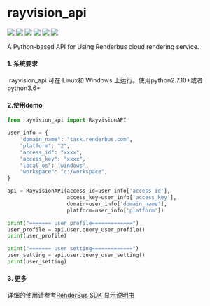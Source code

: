 rayvision_api
=============

[![](https://img.shields.io/badge/pypi%20package-0.4.3-green)](https://pip.renderbus.com/packages/rayvision_api-0.4.3-py2.py3-none-any.whl#md5=16628154a2a3cfcb9cd75fb0057ee5b5)
[![](https://img.shields.io/badge/docs--%E4%B8%AD%E6%96%87%E7%AE%80%E4%BD%93-latest-green)](https://renderbus.readthedocs.io/zh/latest)
[![](https://img.shields.io/badge/docs--English-latest-green)](https://renderbus.readthedocs.io/en/latest)
[![](https://img.shields.io/badge/license-Apache%202-blue)](http://www.apache.org/licenses/LICENSE-2.0.txt)
![](https://img.shields.io/badge/python-2.7.10+%20%7C%203.6%20%7C%203.7-blue)
![](https://img.shields.io/badge/platform-windows%20%7C%20macos%20%7C%20linux-lightgrey)

A Python-based API for Using Renderbus cloud rendering service.

#### 1. 系统要求

​        rayvision_api 可在 Linux和 Windows 上运行。使用python2.7.10+或者python3.6+

#### 2.使用demo

```python
from rayvision_api import RayvisionAPI

user_info = {
    "domain_name": "task.renderbus.com",
    "platform": "2",
    "access_id": "xxxx",
    "access_key": "xxxx",
    "local_os": 'windows',
    "workspace": "c:/workspace",
}

api = RayvisionAPI(access_id=user_info['access_id'],
                   access_key=user_info['access_key'],
                   domain=user_info['domain_name'],
                   platform=user_info['platform'])

print("======= user profile=============")
user_profile = api.user.query_user_profile()
print(user_profile)

print("======= user setting=============")
user_setting = api.user.query_user_setting()
print(user_setting)
```

#### 3. 更多

详细的使用请参考[RenderBus SDK 显示说明书]( https://renderbus.readthedocs.io/zh/latest/index.html  "SDK详细说明书")
